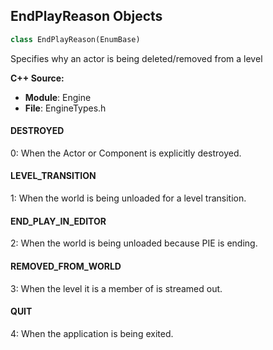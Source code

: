 ## EndPlayReason Objects

```python
class EndPlayReason(EnumBase)
```

Specifies why an actor is being deleted/removed from a level

**C++ Source:**

- **Module**: Engine
- **File**: EngineTypes.h

<a id="unreal.EndPlayReason.DESTROYED"></a>

#### DESTROYED

0: When the Actor or Component is explicitly destroyed.

<a id="unreal.EndPlayReason.LEVEL_TRANSITION"></a>

#### LEVEL_TRANSITION

1: When the world is being unloaded for a level transition.

<a id="unreal.EndPlayReason.END_PLAY_IN_EDITOR"></a>

#### END_PLAY_IN_EDITOR

2: When the world is being unloaded because PIE is ending.

<a id="unreal.EndPlayReason.REMOVED_FROM_WORLD"></a>

#### REMOVED_FROM_WORLD

3: When the level it is a member of is streamed out.

<a id="unreal.EndPlayReason.QUIT"></a>

#### QUIT

4: When the application is being exited.

<a id="unreal.TickingGroup"></a>